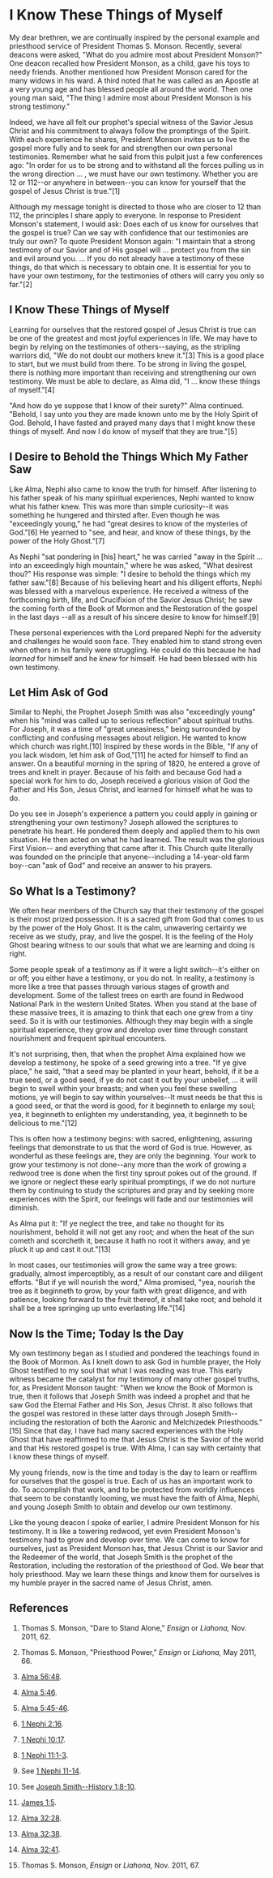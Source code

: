 # I Know These Things of Myself

My dear brethren, we are continually inspired by the personal example and
priesthood service of President Thomas S. Monson. Recently, several deacons
were asked, "What do you admire most about President Monson?" One deacon
recalled how President Monson, as a child, gave his toys to needy friends.
Another mentioned how President Monson cared for the many widows in his ward.
A third noted that he was called as an Apostle at a very young age and has
blessed people all around the world. Then one young man said, "The thing I
admire most about President Monson is his strong testimony."

Indeed, we have all felt our prophet's special witness of the Savior Jesus
Christ and his commitment to always follow the promptings of the Spirit. With
each experience he shares, President Monson invites us to live the gospel more
fully and to seek for and strengthen our own personal testimonies. Remember
what he said from this pulpit just a few conferences ago: "In order for us to
be strong and to withstand all the forces pulling us in the wrong direction ...
, we must have our own testimony. Whether you are 12 or 112--or anywhere in
between--you can know for yourself that the gospel of Jesus Christ is
true."[1]

Although my message tonight is directed to those who are closer to 12 than
112, the principles I share apply to everyone. In response to President
Monson's statement, I would ask: Does each of us know for ourselves that the
gospel is true? Can we say with confidence that our testimonies are truly our
own? To quote President Monson again: "I maintain that a strong testimony of
our Savior and of His gospel will ... protect you from the sin and evil around
you. ... If you do not already have a testimony of these things, do that which
is necessary to obtain one. It is essential for you to have your own
testimony, for the testimonies of others will carry you only so far."[2]

## I Know These Things of Myself

Learning for ourselves that the restored gospel of Jesus Christ is true can be
one of the greatest and most joyful experiences in life. We may have to begin
by relying on the testimonies of others--saying, as the stripling warriors
did, "We do not doubt our mothers knew it."[3] This is a good place to start,
but we must build from there. To be strong in living the gospel, there is
nothing more important than receiving and strengthening our own testimony. We
must be able to declare, as Alma did, "I ... know these things of myself."[4]

"And how do ye suppose that I know of their surety?" Alma continued. "Behold,
I say unto you they are made known unto me by the Holy Spirit of God. Behold,
I have fasted and prayed many days that I might know these things of myself.
And now I do know of myself that they are true."[5]

## I Desire to Behold the Things Which My Father Saw

Like Alma, Nephi also came to know the truth for himself. After listening to
his father speak of his many spiritual experiences, Nephi wanted to know what
his father knew. This was more than simple curiosity--it was something he
hungered and thirsted after. Even though he was "exceedingly young," he had
"great desires to know of the mysteries of God."[6] He yearned to "see, and
hear, and know of these things, by the power of the Holy Ghost."[7]

As Nephi "sat pondering in [his] heart," he was carried "away in the Spirit ...
into an exceedingly high mountain," where he was asked, "What desirest thou?"
His response was simple: "I desire to behold the things which my father
saw."[8] Because of his believing heart and his diligent efforts, Nephi was
blessed with a marvelous experience. He received a witness of the forthcoming
birth, life, and Crucifixion of the Savior Jesus Christ; he saw the coming
forth of the Book of Mormon and the Restoration of the gospel in the last days
--all as a result of his sincere desire to know for himself.[9]

These personal experiences with the Lord prepared Nephi for the adversity and
challenges he would soon face. They enabled him to stand strong even when
others in his family were struggling. He could do this because he had
_learned_ for himself and he _knew_ for himself. He had been blessed with his
own testimony.

## Let Him Ask of God

Similar to Nephi, the Prophet Joseph Smith was also "exceedingly young" when
his "mind was called up to serious reflection" about spiritual truths. For
Joseph, it was a time of "great uneasiness," being surrounded by conflicting
and confusing messages about religion. He wanted to know which church was
right.[10] Inspired by these words in the Bible, "If any of you lack wisdom,
let him ask of God,"[11] he acted for himself to find an answer. On a
beautiful morning in the spring of 1820, he entered a grove of trees and knelt
in prayer. Because of his faith and because God had a special work for him to
do, Joseph received a glorious vision of God the Father and His Son, Jesus
Christ, and learned for himself what he was to do.

Do you see in Joseph's experience a pattern you could apply in gaining or
strengthening your own testimony? Joseph allowed the scriptures to penetrate
his heart. He pondered them deeply and applied them to his own situation. He
then acted on what he had learned. The result was the glorious First Vision--
and everything that came after it. This Church quite literally was founded on
the principle that anyone--including a 14-year-old farm boy--can "ask of God"
and receive an answer to his prayers.

## So What Is a Testimony?

We often hear members of the Church say that their testimony of the gospel is
their most prized possession. It is a sacred gift from God that comes to us by
the power of the Holy Ghost. It is the calm, unwavering certainty we receive
as we study, pray, and live the gospel. It is the feeling of the Holy Ghost
bearing witness to our souls that what we are learning and doing is right.

Some people speak of a testimony as if it were a light switch--it's either on
or off; you either have a testimony, or you do not. In reality, a testimony is
more like a tree that passes through various stages of growth and development.
Some of the tallest trees on earth are found in Redwood National Park in the
western United States. When you stand at the base of these massive trees, it
is amazing to think that each one grew from a tiny seed. So it is with our
testimonies. Although they may begin with a single spiritual experience, they
grow and develop over time through constant nourishment and frequent spiritual
encounters.

It's not surprising, then, that when the prophet Alma explained how we develop
a testimony, he spoke of a seed growing into a tree. "If ye give place," he
said, "that a seed may be planted in your heart, behold, if it be a true seed,
or a good seed, if ye do not cast it out by your unbelief, ... it will begin to
swell within your breasts; and when you feel these swelling motions, ye will
begin to say within yourselves--It must needs be that this is a good seed, or
that the word is good, for it beginneth to enlarge my soul; yea, it beginneth
to enlighten my understanding, yea, it beginneth to be delicious to me."[12]

This is often how a testimony begins: with sacred, enlightening, assuring
feelings that demonstrate to us that the word of God is true. However, as
wonderful as these feelings are, they are only the beginning. Your work to
grow your testimony is not done--any more than the work of growing a redwood
tree is done when the first tiny sprout pokes out of the ground. If we ignore
or neglect these early spiritual promptings, if we do not nurture them by
continuing to study the scriptures and pray and by seeking more experiences
with the Spirit, our feelings will fade and our testimonies will diminish.

As Alma put it: "If ye neglect the tree, and take no thought for its
nourishment, behold it will not get any root; and when the heat of the sun
cometh and scorcheth it, because it hath no root it withers away, and ye pluck
it up and cast it out."[13]

In most cases, our testimonies will grow the same way a tree grows: gradually,
almost imperceptibly, as a result of our constant care and diligent efforts.
"But if ye will nourish the word," Alma promised, "yea, nourish the tree as it
beginneth to grow, by your faith with great diligence, and with patience,
looking forward to the fruit thereof, it shall take root; and behold it shall
be a tree springing up unto everlasting life."[14]

## Now Is the Time; Today Is the Day

My own testimony began as I studied and pondered the teachings found in the
Book of Mormon. As I knelt down to ask God in humble prayer, the Holy Ghost
testified to my soul that what I was reading was true. This early witness
became the catalyst for my testimony of many other gospel truths, for, as
President Monson taught: "When we know the Book of Mormon is true, then it
follows that Joseph Smith was indeed a prophet and that he saw God the Eternal
Father and His Son, Jesus Christ. It also follows that the gospel was restored
in these latter days through Joseph Smith--including the restoration of both
the Aaronic and Melchizedek Priesthoods."[15] Since that day, I have had many
sacred experiences with the Holy Ghost that have reaffirmed to me that Jesus
Christ is the Savior of the world and that His restored gospel is true. With
Alma, I can say with certainty that I know these things of myself.

My young friends, now is the time and today is the day to learn or reaffirm
for ourselves that the gospel is true. Each of us has an important work to do.
To accomplish that work, and to be protected from worldly influences that seem
to be constantly looming, we must have the faith of Alma, Nephi, and young
Joseph Smith to obtain and develop our own testimony.

Like the young deacon I spoke of earlier, I admire President Monson for his
testimony. It is like a towering redwood, yet even President Monson's
testimony had to grow and develop over time. We can come to know for
ourselves, just as President Monson has, that Jesus Christ is our Savior and
the Redeemer of the world, that Joseph Smith is the prophet of the
Restoration, including the restoration of the priesthood of God. We bear that
holy priesthood. May we learn these things and know them for ourselves is my
humble prayer in the sacred name of Jesus Christ, amen.

## References

  1. Thomas S. Monson, "Dare to Stand Alone," _Ensign_ or _Liahona,_ Nov. 2011, 62.

  2. Thomas S. Monson, "Priesthood Power," _Ensign_ or _Liahona,_ May 2011, 66.

  3. [Alma 56:48](https://www.lds.org/scriptures/bofm/alma/56.48?lang=eng#47).

  4. [Alma 5:46](https://www.lds.org/scriptures/bofm/alma/5.46?lang=eng#45).

  5. [Alma 5:45-46](https://www.lds.org/scriptures/bofm/alma/5.45-46?lang=eng#44).

  6. [1 Nephi 2:16](https://www.lds.org/scriptures/bofm/1-ne/2.16?lang=eng#15).

  7. [1 Nephi 10:17](https://www.lds.org/scriptures/bofm/1-ne/10.17?lang=eng#16).

  8. [1 Nephi 11:1-3](https://www.lds.org/scriptures/bofm/1-ne/11.1-3?lang=eng#0).

  9. See [1 Nephi 11-14](https://www.lds.org/scriptures/bofm/1-ne/11-14?lang=eng).

  10. See [Joseph Smith--History 1:8-10](https://www.lds.org/scriptures/pgp/js-h/1.8-10?lang=eng#7).

  11. [James 1:5](https://www.lds.org/scriptures/nt/james/1.5?lang=eng#4).

  12. [Alma 32:28](https://www.lds.org/scriptures/bofm/alma/32.28?lang=eng#27).

  13. [Alma 32:38](https://www.lds.org/scriptures/bofm/alma/32.38?lang=eng#37).

  14. [Alma 32:41](https://www.lds.org/scriptures/bofm/alma/32.41?lang=eng#40).

  15. Thomas S. Monson, _Ensign_ or _Liahona,_ Nov. 2011, 67.

